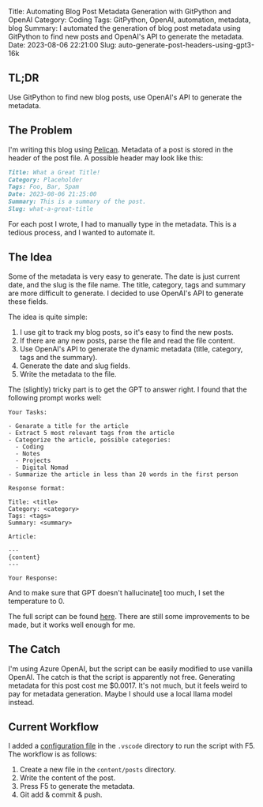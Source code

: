 Title: Automating Blog Post Metadata Generation with GitPython and OpenAI
Category: Coding
Tags: GitPython, OpenAI, automation, metadata, blog
Summary: I automated the generation of blog post metadata using GitPython to find new posts and OpenAI's API to generate the metadata.
Date: 2023-08-06 22:21:00
Slug: auto-generate-post-headers-using-gpt3-16k

## TL;DR

Use GitPython to find new blog posts, use OpenAI's API to generate the metadata.

## The Problem

I'm writing this blog using [Pelican][0]. Metadata of a post is stored in the header of the post file. A possible header may look like this:

```markdown
Title: What a Great Title!
Category: Placeholder
Tags: Foo, Bar, Spam
Date: 2023-08-06 21:25:00
Summary: This is a summary of the post.
Slug: what-a-great-title
```

For each post I wrote, I had to manually type in the metadata. This is a tedious process, and I wanted to automate it. 

## The Idea

Some of the metadata is very easy to generate. The date is just current date, and the slug is the file name. The title, category, tags and summary are more difficult to generate. I decided to use OpenAI's API to generate these fields.

The idea is quite simple:

1. I use git to track my blog posts, so it's easy to find the new posts.
2. If there are any new posts, parse the file and read the file content.
3. Use OpenAI's API to generate the dynamic metadata (title, category, tags and the summary).
4. Generate the date and slug fields.
5. Write the metadata to the file.

The (slightly) tricky part is to get the GPT to answer right. I found that the following prompt works well:

```text
Your Tasks:

- Genarate a title for the article
- Extract 5 most relevant tags from the article
- Categorize the article, possible categories:
  - Coding
  - Notes
  - Projects
  - Digital Nomad
- Summarize the article in less than 20 words in the first person

Response format:

Title: <title>
Category: <category>
Tags: <tags>
Summary: <summary>

Article:

---
{content}
---

Your Response:

```

And to make sure that GPT doesn't hallucinate[1] too much, I set the temperature to 0.

The full script can be found [here][2]. There are still some improvements to be made, but it works well enough for me.

## The Catch

I'm using Azure OpenAI, but the script can be easily modified to use vanilla OpenAI. The catch is that the script is apparently not free. Generating metadata for this post cost me $0.0017. It's not much, but it feels weird to pay for metadata generation. Maybe I should use a local llama model instead.

## Current Workflow

I added a [configuration file][3] in the `.vscode` directory to run the script with F5. The workflow is as follows:

1. Create a new file in the `content/posts` directory.
2. Write the content of the post.
3. Press F5 to generate the metadata.
4. Git add & commit & push.

[0]: https://blog.getpelican.com/
[1]: https://en.wikipedia.org/wiki/Hallucination
[2]: https://github.com/nervouna/zhangdamao.com/blob/main/generate_post_header.py
[3]: https://github.com/nervouna/zhangdamao.com/blob/main/.vscode/launch.json